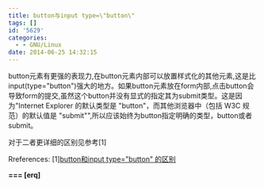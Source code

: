 ```yaml
---
title: button与input type=\"button\"
tags: []
id: '5629'
categories:
  - - GNU/Linux
date: 2014-06-25 14:32:15
---
```



<!-- more -->
button元素有更强的表现力,在button元素内部可以放置样式化的其他元素,这是比input(type="button")强大的地方。如果button元素放在form内部,点击button会导致form的提交,虽然这个button并没有显式的指定其为submit类型。这是因为"Internet Explorer 的默认类型是 "button"，而其他浏览器中（包括 W3C 规范）的默认值是 "submit"",所以应该始终为button指定明确的类型，button或者submit。
 
对于二者更详细的区别见参考\[1\]

Rreferences:
\[1\][button和input type="button" 的区别](http://www.cnblogs.com/purediy/archive/2012/06/10/2544184.html)

**\===
\[erq\]**